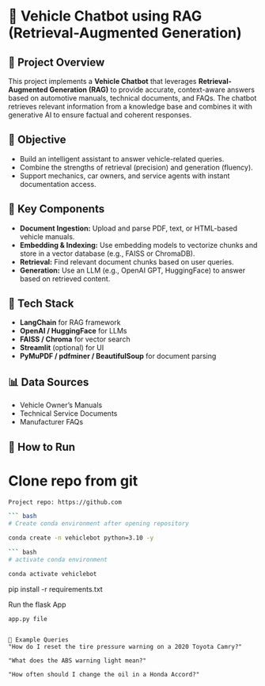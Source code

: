 # 🚗 Vehicle Chatbot using RAG (Retrieval-Augmented Generation)

## 📌 Project Overview

This project implements a **Vehicle Chatbot** that leverages **Retrieval-Augmented Generation (RAG)** to provide accurate, context-aware answers based on automotive manuals, technical documents, and FAQs. The chatbot retrieves relevant information from a knowledge base and combines it with generative AI to ensure factual and coherent responses.

## 🎯 Objective

- Build an intelligent assistant to answer vehicle-related queries.
- Combine the strengths of retrieval (precision) and generation (fluency).
- Support mechanics, car owners, and service agents with instant documentation access.

## 🧠 Key Components

- **Document Ingestion:** Upload and parse PDF, text, or HTML-based vehicle manuals.
- **Embedding & Indexing:** Use embedding models to vectorize chunks and store in a vector database (e.g., FAISS or ChromaDB).
- **Retrieval:** Find relevant document chunks based on user queries.
- **Generation:** Use an LLM (e.g., OpenAI GPT, HuggingFace) to answer based on retrieved content.

## 🔧 Tech Stack

- **LangChain** for RAG framework
- **OpenAI / HuggingFace** for LLMs
- **FAISS / Chroma** for vector search
- **Streamlit** (optional) for UI
- **PyMuPDF / pdfminer / BeautifulSoup** for document parsing

## 📊 Data Sources

- Vehicle Owner’s Manuals  
- Technical Service Documents  
- Manufacturer FAQs

## 🚀 How to Run

# Clone repo from git

````bash
Project repo: https://github.com

``` bash
# Create conda environment after opening repository

conda create -n vehiclebot python=3.10 -y

``` bash
# activate conda environment

conda activate vehiclebot
````
pip install -r requirements.txt

Run the flask App
````
app.py file


💬 Example Queries
"How do I reset the tire pressure warning on a 2020 Toyota Camry?"

"What does the ABS warning light mean?"

"How often should I change the oil in a Honda Accord?"
